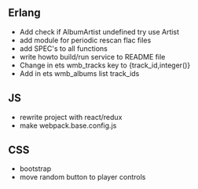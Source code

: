 ## Erlang
- Add check if AlbumArtist undefined try use Artist
- add module for periodic rescan flac files
- add SPEC's to all functions
- write howto build/run service to README file
- Change in ets wmb_tracks key to {track_id,integer()}
- Add in ets wmb_albums list track_ids


## JS
- rewrite project with react/redux
- make webpack.base.config.js


## CSS
- bootstrap
- move random button to player controls
